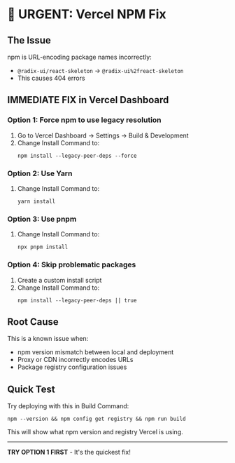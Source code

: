 # 🚨 URGENT: Vercel NPM Fix

## The Issue
npm is URL-encoding package names incorrectly:
- `@radix-ui/react-skeleton` → `@radix-ui%2freact-skeleton`
- This causes 404 errors

## IMMEDIATE FIX in Vercel Dashboard

### Option 1: Force npm to use legacy resolution
1. Go to Vercel Dashboard → Settings → Build & Development
2. Change Install Command to:
   ```
   npm install --legacy-peer-deps --force
   ```

### Option 2: Use Yarn
1. Change Install Command to:
   ```
   yarn install
   ```

### Option 3: Use pnpm
1. Change Install Command to:
   ```
   npx pnpm install
   ```

### Option 4: Skip problematic packages
1. Create a custom install script
2. Change Install Command to:
   ```
   npm install --legacy-peer-deps || true
   ```

## Root Cause
This is a known issue when:
- npm version mismatch between local and deployment
- Proxy or CDN incorrectly encodes URLs
- Package registry configuration issues

## Quick Test
Try deploying with this in Build Command:
```
npm --version && npm config get registry && npm run build
```

This will show what npm version and registry Vercel is using.

---

**TRY OPTION 1 FIRST** - It's the quickest fix!